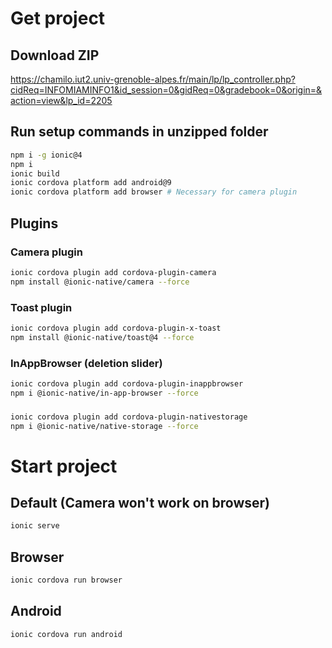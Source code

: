 # Get project
## Download ZIP
https://chamilo.iut2.univ-grenoble-alpes.fr/main/lp/lp_controller.php?cidReq=INFOMIAMINFO1&id_session=0&gidReq=0&gradebook=0&origin=&action=view&lp_id=2205

## Run setup commands in unzipped folder
```bash
npm i -g ionic@4
npm i
ionic build
ionic cordova platform add android@9
ionic cordova platform add browser # Necessary for camera plugin
```

## Plugins
### Camera plugin
```bash
ionic cordova plugin add cordova-plugin-camera 
npm install @ionic-native/camera --force
```

### Toast plugin
```bash
ionic cordova plugin add cordova-plugin-x-toast 
npm install @ionic-native/toast@4 --force
```

### InAppBrowser (deletion slider)
```bash
ionic cordova plugin add cordova-plugin-inappbrowser
npm i @ionic-native/in-app-browser --force
```

###
```bash
ionic cordova plugin add cordova-plugin-nativestorage
npm i @ionic-native/native-storage --force
```

# Start project
## Default (Camera won't work on browser)
```bash
ionic serve
```

## Browser
```bash
ionic cordova run browser
```

## Android
```bash
ionic cordova run android
```